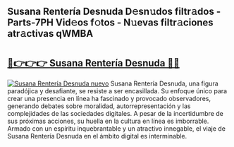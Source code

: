 ## Susana Rentería Desnuda D𝚎sn𝚞dos filtr𝚊dos - Parts-7PH Vid𝚎os f𝚘tos - N𝚞evas filtr𝚊ciones atr𝚊ctivas qWMBA

# <h2><a href="http://mb7cj5g.tromn.icu/?c=Susana+Renter%c3%ada+Desnuda">🔗👉👉👉 Susana Rentería Desnuda 🔗🔗</a></h2>

[![Susana Rentería Desnuda nuevo](https://i.imgur.com/pEAQMta.gif)](http://mb7cj5g.tromn.icu/?c=Susana+Renter%c3%ada+Desnuda)
Susana Rentería Desnuda, una figura paradójica y desafiante, se resiste a ser encasillada. Su enfoque único para crear una presencia en línea ha fascinado y provocado observadores, generando debates sobre moralidad, autorrepresentación y las complejidades de las sociedades digitales. A pesar de la incertidumbre de sus próximas acciones, su huella en la cultura en línea es imborrable. Armado con un espíritu inquebrantable y un atractivo innegable, el viaje de Susana Rentería Desnuda en el ámbito digital es interminable.
